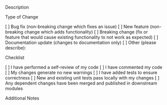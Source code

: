 Description
<!-- Describe the changes you made and why -->

Type of Change
<!-- Please check the box that applies to your pull request -->
[ ] Bug fix (non-breaking change which fixes an issue)
[ ] New feature (non-breaking change which adds functionality)
[ ] Breaking change (fix or feature that would cause existing functionality to not work as expected)
[ ] Documentation update (changes to documentation only)
[ ] Other (please describe):

Checklist
<!-- Please check off the following items before creating the pull request -->
[ ] I have performed a self-review of my code
[ ] I have commented my code
[ ] My changes generate no new warnings
[ ] I have added tests to ensure correctness
[ ] New and existing unit tests pass locally with my changes
[ ] Any dependent changes have been merged and published in downstream modules

Additional Notes
<!-- Add any other information which may be useful -->

